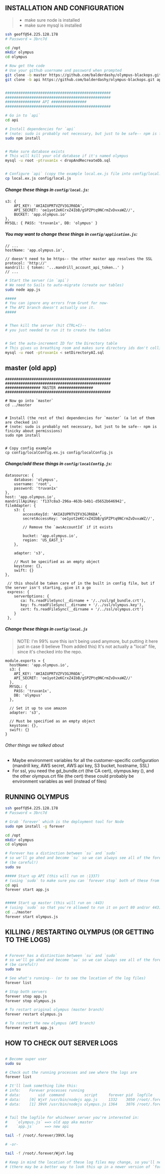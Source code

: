 ## INSTALLATION AND CONFIGURATION

> + make sure node is installed
> + make sure mysql is installed

```bash
ssh geoff@54.225.128.178
# Password = 3brc7d

cd /opt
mkdir olympus
cd olympus

# Now get the code
# Use your github username and password when prompted
git clone -b master https://github.com/balderdashy/olympus-blackops.git master
git clone -b api https://github.com/balderdashy/olympus-blackops.git api


################################################
################################################
################ API ################
################################################

# Go in to `api`
cd api

# Install dependencies for `api`
# (note: sudo is probably not necessary, but just to be safe-- npm is finicky about permissions)
sudo npm install


# Make sure database exists
# This will kill your old database if it's named olympus
mysql -u root -ptruvan1x < dropAndRecreateDb.sql


# Configure `api` (copy the example local.ex.js file into config/local.js)
cp local.ex.js config/local.js

```

##### Change these things in `config/local.js`:

```
s3: {
	API_KEY: 'AKIAIUPRTVZFV3GJR6DA',
	API_SECRET: 'oe1yot2eKCrxZ4IbB/gSPZPtq9NCrmZvDvxaWZ//',
	BUCKET: 'app.olympus.io'
},
MYSQL: { PASS: 'truvan1x', DB: 'olympus' }
```


##### You may want to change these things in `config/application.js`:

```
// ...
hostName: 'app.olympus.io',

// doesn't need to be https-- the other master app resolves the SSL
protocol: 'http://'
mandrill: { token: '...mandrill_account_api_token..' }
// ...
```



```bash
# Start the server (in `api`)
# We need to Sails to auto-migrate (create our tables)
sudo node app.js

#####
# You can ignore any errors from Grunt for now-
# The API branch doesn't actually use it.
#####


# Then kill the server (hit CTRL+C)--
# you just needed to run it to create the tables


# Set the auto-increment ID for the Directory table
# This gives us breathing room and makes sure directory ids don't collide with file ids
mysql -u root -ptruvan1x < setDirectoryAI.sql

```

## master (old app)

```
################################################
################################################
################ MASTER ################
################################################

# Now go into `master`
cd ../master


# Install (the rest of the) dependencies for `master` (a lot of them are checked in)
# (note: sudo is probably not necessary, but just to be safe-- npm is finicky about permissions)
sudo npm install


# Copy config example 
cp config/localConfig.ex.js config/localConfig.js

```


##### Change/add these things in `config/localConfig.js`:

```
datasource: {
	database: 'olympus',
	username: 'root',
	password: 'truvan1x'
},
host: 'app.olympus.io',
mandrillApiKey: 'f137c8a3-296a-463b-b4b1-d5652b646942',
fileAdapter: {
	s3: {
		accessKeyId: 'AKIAIUPRTVZFV3GJR6DA',
		secretAccessKey: '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',

		// Remove the `awsAccountId` if it exists

		bucket: 'app.olympus.io',
		region: 'US_EAST_1'
	},

	adapter: 's3',

	// Must be specified as an empty object
	keystone: {},
	swift: {}
},

 // this should be taken care of in the built in config file, but if the server isn't starting, give it a go
 express: {
 	serverOptions: {
	   ca: fs.readFileSync(__dirname + '/../ssl/gd_bundle.crt'),
	   key: fs.readFileSync(__dirname + '/../ssl/olympus.key'),
	   cert: fs.readFileSync(__dirname + '/../ssl/olympus.crt')
	}
 },
```


##### Change these things in `config/local.js`

> NOTE: I'm 99% sure this isn't being used anymore, but putting it here just in case (I believe Thom added this)
> It's not actually a "local" file, since it's checked into the repo.

```
module.exports = {
  hostName: 'app.olympus.io',
  s3: {
    API_KEY: 'AKIAIUPRTVZFV3GJR6DA',
    API_SECRET: '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'
  },
  MYSQL: {
    PASS: 'truvan1x',
    DB: 'olympus'
  },

  // Set it up to use amazon
  adapter: 's3',

  // Must be specified as an empty object
  keystone: {},
  swift: {}
}
```


###### Other things we talked about

+ Maybe environment variables for all the customer-specific configuration (mandrill key, AWS secret, AWS api key, S3 bucket, hostname, SSL)
+ For ssl, you need the gd_bundle.crt (the CA cert), olympus.key (), and the other olympus.crt file (the cert)
	these could probably be environment variables as well (instead of files)




## RUNNING OLYMPUS

```bash
ssh geoff@54.225.128.178
# Password = 3brc7d

# Grab `forever` which is the deployment tool for Node
sudo npm install -g forever

cd /opt
mkdir olympus
cd olympus

# Forever has a distinction between `su` and `sudo`
# so we'll go ahed and become `su` so we can always see all of the forever processes
# (be careful!)
sudo su

##### Start up API (this will run on :1337)
# (using `sudo` to make sure you can `forever stop` both of these from the same place)
cd api
forever start app.js


##### Start up master (this will run on :443)
# (using `sudo` so that you're allowed to run it on port 80 and/or 443)
cd ../master
forever start olympus.js

```


## KILLING / RESTARTING OLYMPUS (OR GETTING TO THE LOGS)

```bash

# Forever has a distinction between `su` and `sudo`
# so we'll go ahed and become `su` so we can always see all of the forever processes
# (be careful!)
sudo su

# See what's running-- (or to see the location of the log files)
forever list

# Stop both servers
forever stop app.js
forever stop olympus.js

# To restart original olympus (master branch)
forever restart olympus.js

# To restart the new olympus (API branch)
forever restart app.js

```



## HOW TO CHECK OUT SERVER LOGS
```bash

# Become super user
sudo su

# Check out the running processes and see where the logs are
forever list

# It'll look something like this:
# info:    Forever processes running
# data:        uid  command         script     forever pid  logfile                 uptime       
# data:    [0] WjxY /usr/bin/nodejs app.js     1332    3050 /root/.forever/WjxY.log 0:0:1:32.963 
# data:    [1] 39VX /usr/bin/nodejs olympus.js 1364    3076 /root/.forever/39VX.log 0:0:1:23.332 


# Tail the logfile for whichever server you're interested in:
#    `olympus.js` ==> old app aka master
#    `app.js`     ==> new api

tail -f /root/.forever/39VX.log

# -or-

tail -f /root/.forever/WjxY.log

# Keep in mind the location of these log files may change, so you'll need to check each time.
# (there may be a better way to look this up in a newer version of `forever`-- check https://github.com/nodejitsu/forever)

```


